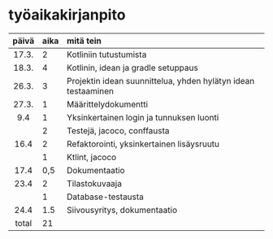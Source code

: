 # työaikakirjanpito

| päivä | aika | mitä tein  |
| :----:|:-----| :-----|
| 17.3. | 2    | Kotliniin tutustumista |
| 18.3. | 4    | Kotlinin, idean ja gradle setuppaus |
| 26.3. | 3    | Projektin idean suunnittelua, yhden hylätyn idean testaaminen |
| 27.3. | 1    | Määrittelydokumentti |
| 9.4   | 1    | Yksinkertainen login ja tunnuksen luonti |
|       | 2    | Testejä, jacoco, conffausta |
| 16.4  | 2    | Refaktorointi, yksinkertainen lisäysruutu |
|       | 1    | Ktlint, jacoco|
| 17.4  | 0,5  | Dokumentaatio | 
| 23.4  | 2    | Tilastokuvaaja |
|       | 1    | Database-testausta |
| 24.4  | 1.5  | Siivousyritys, dokumentaatio |
|total  | 21 |
